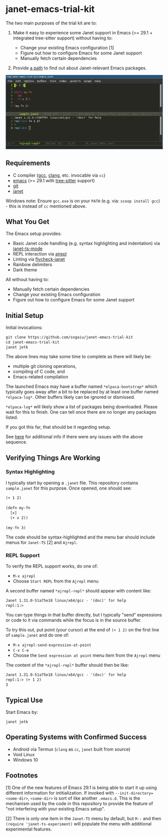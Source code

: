 # janet-emacs-trial-kit

The two main purposes of the trial kit are to:

1. Make it easy to experience some Janet support in Emacs (>= 29.1 +
   integrated tree-sitter support) without having to:

    * Change your existing Emacs configuration [1]
    * Figure out how to configure Emacs for some Janet support
    * Manually fetch certain dependencies

2. Provide [a
   path](https://github.com/sogaiu/janet-editor-and-tooling-info/blob/master/doc/emacs.md)
   to find out about Janet-relevant Emacs packages.

![Demo](janet-emacs-trial-kit-linux.png?raw=true "Demo")

## Requirements

* C compiler ([gcc](https://gcc.gnu.org/),
  [clang](https://clang.llvm.org/), etc. invocable via `cc`)
* [emacs](https://emacs.org) (>= 29.1 with
  [tree-sitter](https://tree-sitter.github.io/) support)
* [git](https://git-scm.com/)
* [janet](https://janet-lang.org)

Windows note: Ensure `gcc.exe` is on your `PATH` (e.g. via: `scoop
install gcc`) - this is instead of `cc` mentioned above.

## What You Get

The Emacs setup provides:

* Basic Janet code handling (e.g. syntax highlighting and indentation)
  via [janet-ts-mode](https://github.com/sogaiu/janet-ts-mode)
* REPL interaction via [ajrepl](https://github.com/sogaiu/ajrepl)
* Linting via
  [flycheck-janet](https://github.com/sogaiu/flycheck-janet)
* Rainbow delimiters
* Dark theme

All without having to:

* Manually fetch certain dependencies
* Change your existing Emacs configuration
* Figure out how to configure Emacs for some Janet support

## Initial Setup

Initial invocations:

```
git clone https://github.com/sogaiu/janet-emacs-trial-kit
cd janet-emacs-trial-kit
janet jetk
```

The above lines may take some time to complete as there will likely
be:

* multiple git cloning operations,
* compiling of C code, and
* Emacs-related compilation

The launched Emacs may have a buffer named `*elpaca-bootstrap*` which
typically goes away after a bit to be replaced by at least one buffer
named `*elpaca-log*`.  Other buffers likely can be ignored or
dismissed.

`*elpaca-log*` will likely show a list of packages being downloaded.
Please wait for this to finish.  One can tell once there are no
longer any packages listed.

If you got this far, that should be it regarding setup.

See [here](doc/misc.md) for additional info if there were any issues
with the above sequence.

## Verifying Things Are Working

### Syntax Highlighting

I typically start by opening a `.janet` file.  This repository
contains `sample.janet` for this purpose.  Once opened, one should
see:

```janet
(+ 1 2)

(defn my-fn
  [x]
  (+ x 2))

(my-fn 3)
```

The code should be syntax-highlighted and the menu bar should include
menus for `Janet-TS` [2] and `Ajrepl`.

### REPL Support

To verify the REPL support works, do one of:

* `M-x ajrepl`
* Choose `Start REPL` from the `Ajrepl` menu

A second buffer named `*ajrepl-repl*` should appear with content like:

```
Janet 1.31.0-51a75e18 linux/x64/gcc - '(doc)' for help
repl:1:>
```

You can type things in that buffer directly, but I typically "send"
expressions or code to it via commands while the focus is in the
source buffer.

To try this out, put point (your cursor) at the end of `(+ 1 2)` on
the first line of `sample.janet` and do one of:

* `M-x ajrepl-send-expression-at-point`
* `C-x C-e`
* Choose the `Send expression at point` menu item from the `Ajrepl`
  menu

The content of the `*ajrepl-repl*` buffer should then be like:

```
Janet 1.31.0-51a75e18 linux/x64/gcc - '(doc)' for help
repl:1:> (+ 1 2)
3
```

## Typical Use

Start Emacs by:

```
janet jetk
```

## Operating Systems with Confirmed Success

* Android via Termux (`clang` as `cc`, `janet` built from source)
* Void Linux
* Windows 10

## Footnotes

[1] One of the new features of Emacs 29.1 is being able to start it up
using different information for intitialization.  If invoked with
`--init-directory=<some-dir>`, `<some-dir>` is sort of like another
`.emacs.d`.  This is the mechanism used by the code in this repository
to provide the feature of "not interfering with your existing Emacs
setup".

[2] There is only one item in the `Janet-TS` menu by default, but
`M-:` and then `(require 'janet-ts-experiment)` will populate the menu
with additional experimental features.
